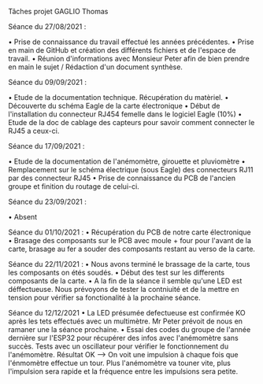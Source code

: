 Tâches projet GAGLIO Thomas

Séance du 27/08/2021 :


• Prise de connaissance du travail effectué les années précédentes.
• Prise en main de GitHub et création des différents fichiers et de l'espace de travail.
• Réunion d'informations avec Monsieur Peter afin de bien prendre en main le sujet / Rédaction d'un document synthèse.


Séance du 09/09/2021 :


• Etude de la documentation technique. Récupération du matèriel.
• Découverte du schéma Eagle de la carte électronique
• Début de l'installation du connecteur RJ454 femelle dans le logiciel Eagle (10%)
• Etude de la doc de cablage des capteurs pour savoir comment connecter le RJ45 a ceux-ci.


Séance du 17/09/2021 :

• Etude de la documentation de l'anémomètre, girouette et pluviomètre
• Remplacement sur le schéma électrique (sous Eagle) des connecteurs RJ11 par des connecteur RJ45
• Prise de connaissance du PCB de l'ancien groupe et finition du routage de celui-ci.  

Séance du 23/09/2021 :

• Absent


Séance du 01/10/2021 :
  • Récupération du PCB de notre carte électronique
  • Brasage des composants sur le PCB avec moule + four pour l'avant de la carte, brasage au fer a souder des composants restant au verso de la carte. 
  
  Séance du 22/11/2021 :
  • Nous avons terminé le brassage de la carte, tous les composants on étés soudés.
  • Début des test sur les differents composants de la carte.
  • A la fin de la séance il semble qu'une LED est déffectueuse. Nous prévoyons de tester la contniuité et de la mettre en tension pour vérifier sa fonctionalité à la prochaine séance.
  
  Séance du 12/12/2021
• La LED présumée defectueuse est confirmée KO après les tets effectués avec un multimètre. Mr Peter prévoit de nous en ramaner une la séance prochaine.
• Essai des codes du groupe de l'année dernière sur l'ESP32 pour récupérer des infos avec l'anémomètre sans succès. Tests avec un oscillateur pour vérifier le fonctionnement du l'anémomètre. Résultat OK --> On voit une impulsion à chaque fois que l'énmomètre effectue un tour. Plus l'anémomètre va touner vite, plus l'impulsion sera rapide et la fréquence entre les impulsions sera petite.
        
  
  
  

